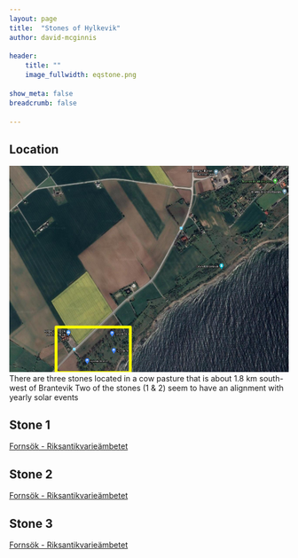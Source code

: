 ```yaml
---
layout: page
title:  "Stones of Hylkevik"
author: david-mcginnis

header:
    title: ""
    image_fullwidth: eqstone.png

show_meta: false
breadcrumb: false

---
```


## Location
![](/images/eqStoneLocation.png)
There are three stones located in a cow pasture that is about 1.8 km south-west of Brantevik
Two of the stones (1 & 2) seem to have an alignment with yearly solar events

## Stone 1
[Fornsök - Riksantikvarieämbetet](https://app.raa.se/open/fornsok/lamning/5b87f151-3221-4b7b-91ac-8ac229dee072)
## Stone 2
[Fornsök - Riksantikvarieämbetet](https://app.raa.se/open/fornsok/lamning/7b37a96a-2c50-4ae4-9a7a-6364fee57c1f)
## Stone 3
[Fornsök - Riksantikvarieämbetet](https://app.raa.se/open/fornsok/lamning/266234c2-b774-44b5-84d4-71859fd75bf1)


